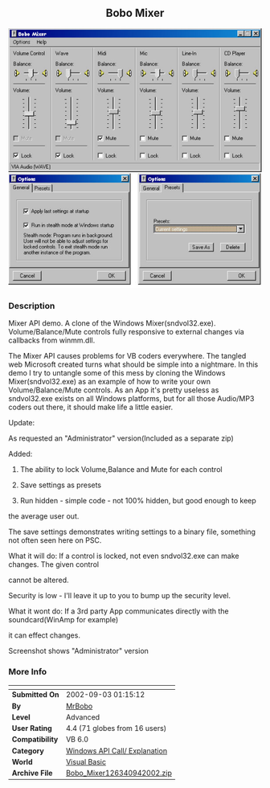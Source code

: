 ﻿<div align="center">

## Bobo Mixer

<img src="PIC20029402878454.jpg">
</div>

### Description

Mixer API demo. A clone of the Windows Mixer(sndvol32.exe). Volume/Balance/Mute controls fully responsive to external changes via callbacks from winmm.dll.

The Mixer API causes problems for VB coders everywhere. The tangled web Microsoft created turns what should be simple into a nightmare. In this demo I try to untangle some of this mess by cloning the Windows Mixer(sndvol32.exe) as an example of how to write your own Volume/Balance/Mute controls. As an App it's pretty useless as sndvol32.exe exists on all Windows platforms, but for all those Audio/MP3 coders out there, it should make life a little easier.

Update:

As requested an "Administrator" version(Included as a separate zip)

Added:

1. The ability to lock Volume,Balance and Mute for each control

2. Save settings as presets

3. Run hidden - simple code - not 100% hidden, but good enough to keep

the average user out.

The save settings demonstrates writing settings to a binary file, something not often seen here on PSC.

What it will do: If a control is locked, not even sndvol32.exe can make changes. The given control

cannot be altered.

Security is low - I'll leave it up to you to bump up the security level.

What it wont do: If a 3rd party App communicates directly with the soundcard(WinAmp for example)

it can effect changes.

Screenshot shows "Administrator" version
 
### More Info
 


<span>             |<span>
---                |---
**Submitted On**   |2002-09-03 01:15:12
**By**             |[MrBobo](https://github.com/Planet-Source-Code/PSCIndex/blob/master/ByAuthor/mrbobo.md)
**Level**          |Advanced
**User Rating**    |4.4 (71 globes from 16 users)
**Compatibility**  |VB 6\.0
**Category**       |[Windows API Call/ Explanation](https://github.com/Planet-Source-Code/PSCIndex/blob/master/ByCategory/windows-api-call-explanation__1-39.md)
**World**          |[Visual Basic](https://github.com/Planet-Source-Code/PSCIndex/blob/master/ByWorld/visual-basic.md)
**Archive File**   |[Bobo\_Mixer126340942002\.zip](https://github.com/Planet-Source-Code/mrbobo-bobo-mixer__1-38589/archive/master.zip)








